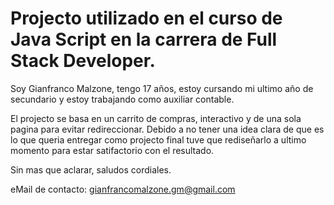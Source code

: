 # Projecto utilizado en el curso de Java Script en la carrera de Full Stack Developer.

Soy Gianfranco Malzone, tengo 17 años, estoy cursando mi ultimo año de secundario y estoy trabajando como auxiliar contable.

El projecto se basa en un carrito de compras, interactivo y de una sola pagina para evitar redireccionar. Debido a no tener una idea clara de que es lo que queria entregar como projecto final tuve que rediseñarlo a ultimo momento para estar satifactorio con el resultado.

Sin mas que aclarar, saludos cordiales.

eMail de contacto: gianfrancomalzone.gm@gmail.com
